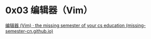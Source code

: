 # 0x03 编辑器（Vim）

[编辑器 (Vim) · the missing semester of your cs education (missing-semester-cn.github.io)](https://missing-semester-cn.github.io/2020/editors/)